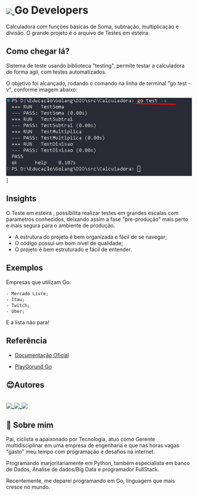 <h1>
    <a href='https://www.dio.me'>
    <img align="center" width="60px" src="https://hermes.dio.me/tracks/c362ed53-4e9e-441e-ac1d-6a69f817c0bf.png"> </a>
    <span>
Go Developers
</h1>

Calculadora com funções básicas de Soma, subtração, multiplicação e divisão. O grande projeto é o arquivo de Testes em esteira.


## Como chegar lá?

Sistema de teste usando biblioteca "testing", permite testar a calculadora de forma agil, com testes automatizados.

O objetivo foi alcançado, rodando o comando na linha de terminal "go test -v", conforme imagem abaixo:

![](imagens/foto1.png)]

## Insights 

O Teste em esteira , possibilita realizar testes em grandes escalas com parametros conhecidos, deixando assim a fase "pre-produção" mais perto e mais segura para o ambiente de produção.

- A estrutura do projeto é bem organizada e fácil de se navegar;
- O código possui um bom nível de qualidade;
- O projeto é bem estruturado e fácil de entender.


## Exemplos

Empresas que  utilizam Go:

    - Mercado Livre;
    - Itau;
    - Twitch;
    - Uber;
E a lista não para!

## Referência

 - [Documentação Oficial](https://go.dev/doc/)

 - [PlayGorund Go](https://go.dev/play/)
 
## 😊Autores



<h2>
    <a href='https://www.github.com/lerocha1'>
    <img align="center" width="60px" src="https://raw.githubusercontent.com/FortAwesome/Font-Awesome/master/svgs/brands/github.svg"> </a>
    <a href='https://www.linkedin.com/in/leandro-rocha-62694730/'>
    <img align="center" width="60px" src="https://raw.githubusercontent.com/FortAwesome/Font-Awesome/master/svgs/brands/linkedin.svg"> </a>
    <span>
    <a href="mailto:leandro@lrcorp.com.br">
    <img align="center" width="60px" src="https://raw.githubusercontent.com/FortAwesome/Font-Awesome/master/svgs/solid/envelope.svg"> </a>
    <span>
</h2>


## 🚀 Sobre mim
Pai, ciclista e apaixonado por Tecnologia, atuo como Gerente multidisciplinar em uma empresa de engenharia e que nas horas vagas "gasto" meu tempo com programação e desafios na internet.

Programando marjoritariamente em Python, também especialista em banco de Dados, Analise de dados/Big Data e programador FullStack.

Recentemente, me deparei programando em Go, linguagem que mais cresce no mundo.
